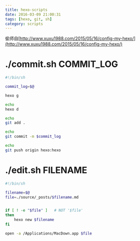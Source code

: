 ```yaml
---
title: hexo-scripts
date: 2016-03-09 21:00:31
tags: [hexo, git, sh]
category: scripts
---
```


偷师自[http://www.xuxu1988.com/2015/05/16/config-my-hexo/](http://www.xuxu1988.com/2015/05/16/config-my-hexo/)

# ./commit.sh COMMIT_LOG
```sh
#!/bin/sh

commit_log=$@

hexo g

echo
hexo d

echo
git add .

echo
git commit -m $commit_log

echo
git push origin hexo:hexo

```

# ./edit.sh FILENAME
```sh
#!/bin/sh

filename=$@
file=./source/_posts/$filename.md


if [ ! -e "$file" ]   # NOT '$file'
then 
    hexo new $filename
fi 

open -a /Applications/MacDown.app $file

```